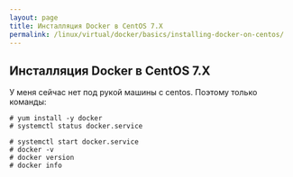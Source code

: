 ```yaml
---
layout: page
title: Инсталляция Docker в CentOS 7.X
permalink: /linux/virtual/docker/basics/installing-docker-on-centos/
---
```



## Инсталляция Docker в CentOS 7.X



У меня сейчас нет под рукой машины с centos. Поэтому только команды:

    # yum install -y docker
    # systemctl status docker.service

    # systemctl start docker.service
    # docker -v
    # docker version
    # docker info
